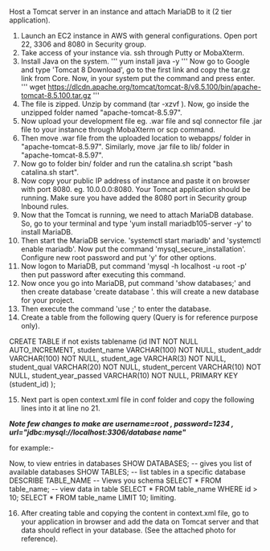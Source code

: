 Host a Tomcat server in an instance and attach MariaDB to it (2 tier application).

1. Launch an EC2 instance in AWS with general configurations. Open port 22, 3306 and 8080 in Security group.
2. Take access of your instance via. ssh through Putty or MobaXterm.
3. Install Java on the system.
'''
yum install java -y
'''
Now go to Google and type 'Tomcat 8 Download', go to the first link and copy the tar.gz link from Core. Now, in your system put the command and press enter.
'''
wget https://dlcdn.apache.org/tomcat/tomcat-8/v8.5.100/bin/apache-tomcat-8.5.100.tar.gz
'''
4. The file is zipped. Unzip by command (tar -xzvf <file name>). Now, go inside the unzipped folder named "apache-tomcat-8.5.97".
5. Now upload your development file eg. .war file and sql connector file .jar file to your instance through MobaXterm or scp command.
6. Then move .war file from the uploaded location to webapps/ folder in "apache-tomcat-8.5.97". Similarly, move .jar file to lib/ folder in "apache-tomcat-8.5.97".
7. Now go to folder bin/ folder and run the catalina.sh script "bash catalina.sh start".
8. Now copy your public IP address of instance and paste it on browser with port 8080. eg. 10.0.0.0:8080. Your Tomcat application should be running. Make sure you have added the 8080 port in Security group Inbound rules.
9. Now that the Tomcat is running, we need to attach MariaDB database. So, go to your terminal and type 'yum install mariadb105-server -y' to install MariaDB.
10. Then start the MariaDB service. 'systemctl start mariadb' and 'systemctl enable mariadb'. Now put the command 'mysql_secure_installation'. Configure new root password and put 'y' for other options.
11. Now logon to MariaDB, put command 'mysql -h localhost -u root -p' then put password after executing this command. 
12. Now once you go into MariaDB, put command 'show databases;' and then create database 'create database <database name>'. this will create a new database for your project. 
13. Then execute the command 'use <database name>;' to enter the database.
14. Create a table from the following query (Query is for reference purpose only).

CREATE TABLE if not exists tablename (id INT NOT NULL AUTO_INCREMENT,
	student_name VARCHAR(100) NOT NULL,
        student_addr VARCHAR(100) NOT NULL,
	student_age VARCHAR(3) NOT NULL,
	student_qual VARCHAR(20) NOT NULL,
	student_percent VARCHAR(10) NOT NULL,
	student_year_passed VARCHAR(10) NOT NULL,
	PRIMARY KEY (student_id)
);


15. Next part is open context.xml file in conf folder and copy the following lines into it at line no 21.

 <Resource name="jdbc/TestDB" auth="Container" type="javax.sql.DataSource"
  maxTotal="100" maxIdle="30" maxWaitMillis="10000"
  username="USERNAME" password="PASSWORD" driverClassName="com.mysql.jdbc.Driver"
  url="jdbc:mysql://DB-ENDPOINT:3306/DATABASE"/>


***Note few changes to make are
username=root , password=1234 ,
url="jdbc:mysql://localhost:3306/database name"***
 
for example:-
<Resource name="jdbc/TestDB" auth="Container" type="javax.sql.DataSource"
maxTotal="100" maxIdle="30" maxWaitMillis="10000"
username="root" password="1234" driverClassName="com.mysql.jdbc.Driver"
url="jdbc:mysql://localhost:3306/studentapp"/>

Now, to view entries in databases
SHOW DATABASES; -- gives you list of available databases
SHOW TABLES; -- list tables in a specific database
DESCRIBE TABLE_NAME -- Views you schema
SELECT * FROM table_name; -- view data in table
SELECT * FROM table_name WHERE id > 10;
SELECT * FROM table_name LIMIT 10; limiting.


16. After creating table and copying the content in context.xml file, go to your application in browser and add the data on Tomcat server and that data should reflect in your database. (See the attached photo for reference).







